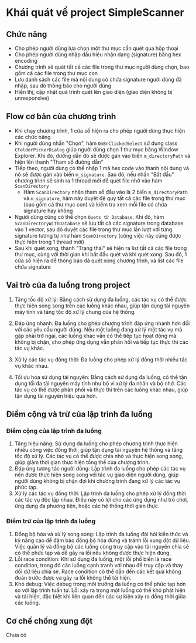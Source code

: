# Khái quát về project SimpleScanner



## Chức năng
- Cho phép người dùng lựa chọn một thư mục cần quét qua hộp thoại
- Cho phép người dùng nhập dấu hiệu nhận dạng (signature) bằng hex encoding
- Chương trình sẽ quét tất cả các file trong thư mục người dùng chọn, bao gồm cả các file trong thư mục con
- Lưu danh sách các file mà nội dung có chứa signature người dùng đã nhập, sau đó thông báo cho người dùng
- Hiển thị, cập nhật quá trình quét lên giao diện (giao diện không bị unresponsive)

## Flow cơ bản của chương trình

- Khi chạy chương trình, 1 cửa số hiện ra cho phép người dùng thực hiện các chức năng
- Khi người dùng nhấn "Chọn", hàm ```OnBnClickedSelect``` sử dụng class ```CFolderPickerDialog``` giúp người dùng chọn 1 thư mục bằng Window Explorer. Khi đó, đường dẫn đó sẽ được gán vào biến ```m_directoryPath``` và hiện lên thanh "Tham số đường dẫn"
- Tiếp theo, người dùng có thể nhập 1 mã hex code vào thanh nội dung và nó sẽ được gán vào biến ```m_signature```. Sau đó, nếu nhấn "Bắt đầu" chương trình sẽ sinh ra 1 thread mới để quét file nhờ vào hàm ```ScanDirectory```
  - Hàm ```ScanDirectory``` nhận tham số đầu vào là 2 biến ```m_directoryPath``` và ```m_signature```, hàm này duyệt đệ quy tất cả các file trong thư mục (bao gồm cả thư mục con) và kiểm tra xem mỗi file có chứa signature hay không
- Người dùng cũng có thể chọn ```Quets từ Database```. Khi đó, hàm ```ScanDirectoryWithDatabase``` sẽ lưu tất cả các signature trong database vào 1 vector, sau đó duyệt các file trong thư mục lần lượt với từng signature tương tự như hàm ```ScanDirectory``` (công việc này cũng được thực hiện trong 1 thread mới)
- Sau khi quét xong, thanh "Trạng thái" sẽ hiện ra list tất cả các file trong thư mục, cùng với thời gian khi bắt đầu quét và khi quét xong. Sau đó, 1 cứa số hiện ra để thông báo đã quét xong chương trình, và list các file chứa signature

## Vai trò của đa luồng trong project


   1. Tăng tốc độ xử lý: Bằng cách sử dụng đa luồng, các tác vụ có thể được thực hiện song song trên các luồng khác nhau, giúp tận dụng tài nguyên máy tính và tăng tốc độ xử lý chung của hệ thống.

  2.  Đáp ứng nhanh: Đa luồng cho phép chương trình đáp ứng nhanh hơn đối với các yêu cầu người dùng. Nếu một luồng đang xử lý một tác vụ mà gặp phải trở ngại, các luồng khác vẫn có thể tiếp tục hoạt động mà không bị chặn, cho phép ứng dụng vẫn phản hồi và tiếp tục thực thi các tác vụ khác.


  3.  Xử lý các tác vụ đồng thời: Đa luồng cho phép xử lý đồng thời nhiều tác vụ khác nhau.

  4.  Tối ưu hóa sử dụng tài nguyên: Bằng cách sử dụng đa luồng, có thể tận dụng tối đa tài nguyên máy tính như bộ vi xử lý đa nhân và bộ nhớ. Các tác vụ có thể được phân phối và thực thi trên các luồng khác nhau, giúp tận dụng tài nguyên hiệu quả hơn.



## Điểm cộng và trừ của lập trình đa luồng

### Điểm cộng của lập trình đa luồng

   1. Tăng hiệu năng: Sử dụng đa luồng cho phép chương trình thực hiện nhiều công việc đồng thời, giúp tận dụng tài nguyên hệ thống và tăng tốc độ xử lý. Các tác vụ có thể được chia nhỏ và thực hiện song song, giúp giảm thời gian thực hiện tổng thể của chương trình.
   2.  Đáp ứng tương tác người dùng: Lập trình đa luồng cho phép các tác vụ nền được thực hiện song song với tác vụ giao diện người dùng, giúp người dùng không bị chặn đợi khi chương trình đang xử lý các tác vụ phức tạp.
   3.  Xử lý các tác vụ đồng thời: Lập trình đa luồng cho phép xử lý đồng thời các tác vụ độc lập nhau. Điều này có lợi cho các ứng dụng như trò chơi, ứng dụng đa phương tiện, hoặc các hệ thống thời gian thực.

### Điểm trừ của lập trình đa luồng

  1.  Đồng bộ hóa và xử lý song song: Lập trình đa luồng đòi hỏi kiến thức và kỹ năng cao để đảm bảo đồng bộ hóa đúng và tránh lỗi xung đột dữ liệu. Việc quản lý và đồng bộ các luồng cùng truy cập vào tài nguyên chia sẻ có thể phức tạp và dễ gây ra lỗi nếu không được thực hiện đúng.
  2.  Lỗi race condition: Khi sử dụng đa luồng, một lỗi phổ biến là race condition, trong đó các luồng cạnh tranh với nhau để truy cập và thay đổi dữ liệu chia sẻ. Race condition có thể dẫn đến các kết quả không đoán trước được và gây ra lỗi không thể tái hiện.
  3.  Khó debug: Việc debug trong môi trường đa luồng có thể phức tạp hơn so với lập trình tuần tự. Lỗi xảy ra trong một luồng có thể khó phát hiện và tái hiện, đặc biệt khi liên quan đến các sự kiện xảy ra đồng thời giữa các luồng.

## Cơ chế chống xung đột
Chưa có